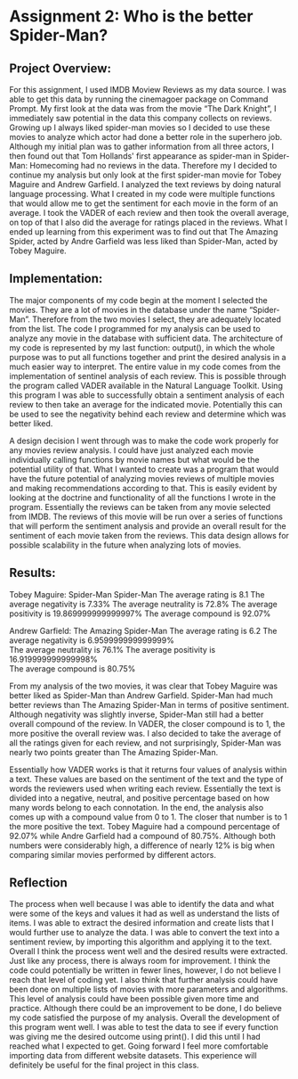 # Assignment 2: Who is the better Spider-Man?

## Project Overview:

For this assignment, I used IMDB Moview Reviews as my data source. I was able to get this data by running the cinemagoer package on Command Prompt. My first look at the data was from the movie “The Dark Knight”, I immediately saw potential in the data this company collects on reviews. Growing up I always liked spider-man movies so I decided to use these movies to analyze which actor had done a better role in the superhero job. Although my initial plan was to gather information from all three actors, I then found out that Tom Hollands' first appearance as spider-man in Spider-Man: Homecoming had no reviews in the data. Therefore my I decided to continue my analysis but only look at the first spider-man movie for Tobey Maguire and Andrew Garfield. I analyzed the text reviews by doing natural language processing. What I created in my code were multiple functions that would allow me to get the sentiment for each movie in the form of an average. I took the VADER of each review and then took the overall average, on top of that I also did the average for ratings placed in the reviews. What I ended up learning from this experiment was to find out that The Amazing Spider, acted by Andre Garfield was less liked than Spider-Man, acted by Tobey Maguire. 

## Implementation:

The major components of my code begin at the moment I selected the movies. They are a lot of movies in the database under the name “Spider-Man”. Therefore from the two movies I select, they are adequately located from the list. The code I programmed for my analysis can be used to analyze any movie in the database with sufficient data. The architecture of my code is represented by my last function: output(), in which the whole purpose was to put all functions together and print the desired analysis in a much easier way to interpret. The entire value in my code comes from the implementation of sentinel analysis of each review. This is possible through the program called VADER available in the Natural Language Toolkit. Using this program I was able to successfully obtain a sentiment analysis of each review to then take an average for the indicated movie. Potentially this can be used to see the negativity behind each review and determine which was better liked. 

A design decision I went through was to make the code work properly for any movies review analysis. I could have just analyzed each movie individually calling functions by movie names but what would be the potential utility of that. What I wanted to create was a program that would have the future potential of analyzing movies reviews of multiple movies and making recommendations according to that. This is easily evident by looking at the doctrine and functionality of all the functions I wrote in the program. Essentially the reviews can be taken from any movie selected from IMDB. The reviews of this movie will be run over a series of functions that will perform the sentiment analysis and provide an overall result for the sentiment of each movie taken from the reviews. This data design allows for possible scalability in the future when analyzing lots of movies. 

## Results:

Tobey Maguire: Spider-Man 
Spider-Man
The average rating is 8.1
The average negativity is 7.33%
The average neutrality is 72.8%
The average positivity is 19.869999999999997%
The average compound is 92.07%

Andrew Garfield: The Amazing Spider-Man
The average rating is 6.2
The average negativity is 6.959999999999999%      
The average neutrality is 76.1%
The average positivity is 16.919999999999998%     
The average compound is 80.75%

From my analysis of the two movies, it was clear that Tobey Maguire was better liked as Spider-Man than Andrew Garfield. Spider-Man had much better reviews than The Amazing Spider-Man in terms of positive sentiment. Although negativity was slightly inverse, Spider-Man still had a better overall compound of the review. In VADER, the closer compound is to 1, the more positive the overall review was. I also decided to take the average of all the ratings given for each review, and not surprisingly, Spider-Man was nearly two points greater than The Amazing Spider-Man. 

Essentially how VADER works is that it returns four values of analysis within a text. These values are based on the sentiment of the text and the type of words the reviewers used when writing each review. Essentially the text is divided into a negative, neutral, and positive percentage based on how many words belong to each connotation. In the end, the analysis also comes up with a compound value from 0 to 1. The closer that number is to 1 the more positive the text. Tobey Maguire had a compound percentage of 92.07% while Andre Garfield had a compound of 80.75%. Although both numbers were considerably high, a difference of nearly 12% is big when comparing similar movies performed by different actors. 

## Reflection

The process when well because I was able to identify the data and what were some of the keys and values it had as well as understand the lists of items. I was able to extract the desired information and create lists that I would further use to analyze the data. I was able to convert the text into a sentiment review, by importing this algorithm and applying it to the text. Overall I think the process went well and the desired results were extracted. Just like any process, there is always room for improvement. I think the code could potentially be written in fewer lines, however, I do not believe I reach that level of coding yet. I also think that further analysis could have been done on multiple lists of movies with more parameters and algorithms. This level of analysis could have been possible given more time and practice. Although there could be an improvement to be done, I do believe my code satisfied the purpose of my analysis. Overall the development of this program went well. I was able to test the data to see if every function was giving me the desired outcome using print(). I did this until I had reached what I expected to get. Going forward I feel more comfortable importing data from different website datasets. This experience will definitely be useful for the final project in this class.  
